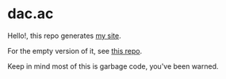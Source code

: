 # dac.ac

Hello!, this repo generates <a href="https://dac.ac">my site</a>.

For the empty version of it, see [this repo](https://github.com/dreth/my-site-template).

Keep in mind most of this is garbage code, you've been warned.
